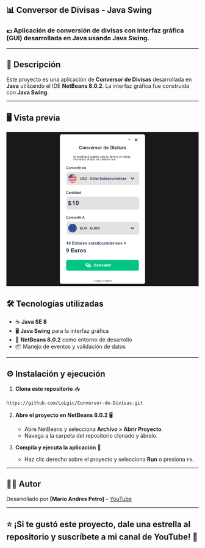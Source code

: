 ## 📊 Conversor de Divisas - Java Swing

### 💵 Aplicación de conversión de divisas con interfaz gráfica (GUI) desarrollada en Java usando Java Swing.

----------

## 📝 Descripción

Este proyecto es una aplicación de **Conversor de Divisas** desarrollada en **Java** utilizando el IDE **NetBeans 8.0.2**. La interfaz gráfica fue construida con **Java Swing**.

----------

## 🖥️ Vista previa
![image alt](https://github.com/LoLgic/Conversor-de-Divisas/blob/40aa5b80fafdee97b58f41e00901fd8727b83d78/img_app.jpg)
## 🛠️ Tecnologías utilizadas

-   ☕ **Java SE 8**
-   🖥️ **Java Swing** para la interfaz gráfica
-   🧩 **NetBeans 8.0.2** como entorno de desarrollo
-   📦 Manejo de eventos y validación de datos
----------
## ⚙️ Instalación y ejecución

1.  **Clona este repositorio** 📥
   
    
   ```bash
https://github.com/LoLgic/Conversor-de-Divisas.git

```
    
2.  **Abre el proyecto en NetBeans 8.0.2** 🖥️
    
    -   Abre NetBeans y selecciona **Archivo > Abrir Proyecto**.
    -   Navega a la carpeta del repositorio clonado y ábrelo.
3.  **Compila y ejecuta la aplicación** 🚀
    
    -   Haz clic derecho sobre el proyecto y selecciona **Run** o presiona `F6`.
----------
## 👨‍💻 Autor

Desarrollado por **[Mario Andres Petro]**
 – [YouTube](https://www.youtube.com/watch?v=uHSJyYkRMXY&t=25s)

----------
## ⭐ ¡Si te gustó este proyecto, dale una estrella al repositorio y suscríbete a mi canal de YouTube! 🌟
